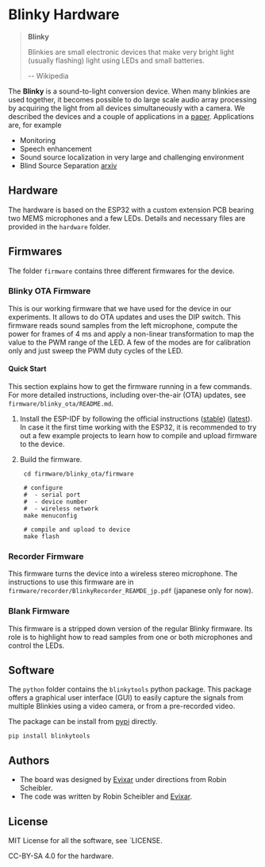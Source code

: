 Blinky Hardware
===============

> **Blinky**
>
> Blinkies are small electronic devices that make very bright light (usually flashing) light using LEDs and small batteries.
>
> -- Wikipedia

The **Blinky** is a sound-to-light conversion device. When many blinkies are used together, it becomes possible to do large scale
audio array processing by acquiring the light from all devices simultaneously with a camera. We described the devices and a couple
of applications in a [paper](http://www.apsipa.org/proceedings/2018/pdfs/0001899.pdf). Applications are, for example

* Monitoring 
* Speech enhancement
* Sound source localization in very large and challenging environment
* Blind Source Separation [arxiv](https://arxiv.org/abs/1904.02334)

Hardware
--------

The hardware is based on the ESP32 with a custom extension PCB bearing two MEMS
microphones and a few LEDs.
Details and necessary files are provided in the `hardware` folder.

Firmwares
---------

The folder `firmware` contains three different firmwares for the device.

### Blinky OTA Firmware

This is our working firmware that we have used for the device in our experiments.
It allows to do OTA updates and uses the DIP switch. This firmware reads sound
samples from the left microphone, compute the power for frames of 4 ms and apply
a non-linear transformation to map the value to the PWM range of the LED.
A few of the modes are for calibration only and just sweep the PWM duty cycles of the LED.

#### Quick Start

This section explains how to get the firmware running in a few commands.
For more detailed instructions, including over-the-air (OTA) updates, 
see `firmware/blinky_ota/README.md`.

1. Install the ESP-IDF by following the official instructions
    ([stable](https://docs.espressif.com/projects/esp-idf/en/stable/get-started/index.html))
    ([latest](https://docs.espressif.com/projects/esp-idf/en/latest/get-started/index.html)).
    In case it the first time working with the ESP32, it is recommended to try
    out a few example projects to learn how to compile and upload firmware to
    the device.

2. Build the firmware.

        cd firmware/blinky_ota/firmware
        
        # configure
        #  - serial port
        #  - device number
        #  - wireless network
        make menuconfig
        
        # compile and upload to device
        make flash

### Recorder Firmware

This firmware turns the device into a wireless stereo microphone.
The instructions to use this firmware are in `firmware/recorder/BlinkyRecorder_REAMDE_jp.pdf` (japanese only for now).

### Blank Firmware

This firmware is a stripped down version of the regular Blinky firmware. Its role
is to highlight how to read samples from one or both microphones and control the LEDs.

Software
--------

The `python` folder contains the `blinkytools` python package. This package
offers a graphical user interface (GUI) to easily capture the signals from
multiple Blinkies using a video camera, or from a pre-recorded video.

The package can be install from [pypi](https://pypi.org/project/blinkytools/) directly.

    pip install blinkytools

Authors
-------

* The board was designed by [Evixar](https://www.evixar.com/) under directions from Robin Scheibler.
* The code was written by Robin Scheibler and [Evixar](https://www.evixar.com/).

License
-------

MIT License for all the software, see `LICENSE.

CC-BY-SA 4.0 for the hardware.
